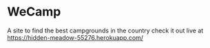 # WeCamp

A site to find the best campgrounds in the country check it out live at https://hidden-meadow-55276.herokuapp.com/
